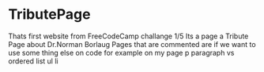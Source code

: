# TributePage

Thats first website from FreeCodeCamp challange 1/5
Its a page a Tribute Page about Dr.Norman Borlaug
Pages that are commented are if we want to use some thing else on code 
for example on my page p paragraph vs ordered list ul li
